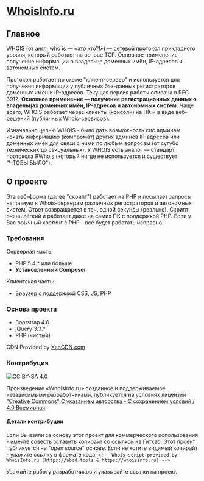 # [WhoisInfo.ru](https://whoisinfo.ru)

## Главное
WHOIS (от англ. who is — «это кто?!») — сетевой протокол прикладного уровня, который работает на основе TCP. Основное применение - получение информации о владельце доменных имён, IP-адресов и автономных систем.

Протокол работает по схеме "клиент-сервер" и используется для получения информации у публичных баз-данных регистраторов доменных имён и IP-адресов. Текущая версия работы описана в RFC 3912. **Основное применение — получение регистрационных данных о владельцах доменных имён, IP-адресов и автономных систем**. Чаще всего, WHOIS работает через клиенты (консоли) на ПК и в виде веб-решений (публичных Whois-сервисов). 

Изначально целью WHOIS - было дать возможность сис.админам искать информацию (компромат) других админов IP-адресов или доменных имён для связи с ними по любым вопросам (от сугубо технических до сексуальных). У WHOIS есть аналог — стандарт протокола RWhois (который нигде не используется и существует "ЧТОБЫ БЫЛО").

## О проекте
Эта веб-форма (далее "скрипт") работает на PHP и посылает запросы напрямую к Whois-серверам различных регистраторов и автономных систем. Ответ возвращается в теч. одной секунды (реально). Скрипт очень лёгкий и работает даже на самих ПК с поддержкой PHP. Если у Вас обычный хостинг с PHP - всё будет работать исправно.

### Требования
Серверная часть:
- PHP 5.4.* или больше
- **Установленный Composer**

Клиентская часть:
- Браузер с поддержкой CSS, JS, PHP

### Основа проекта
- Bootstrap 4.0
- jQuery 3.3.*
- PHP (чистый)

CDN Provided by [XenCDN.com](https://www.xencdn.com)

### Контрибуция

![CC BY-SA 4.0](https://i.creativecommons.org/l/by-sa/4.0/88x31.png)

Произведение «WhoisInfo.ru» созданное и поддерживаемое независимыми разработчиками, публикуется на условиях лицензии ["Creative Commons" С указанием авторства - С сохранением условий / 4.0 Всемирная](https://creativecommons.org/licenses/by-sa/4.0/deed.ru).

#### Детали контрибуции
Если Вы взяли за основу этот проект для коммерческого использования - имейте совесть оставить копирайт со ссылкой на Гитхаб. Этот проект публикуется на "open source" основе. Если не хотите видимый копирайт - укажите ссылку в формате кода: `<!-- Whois-script provided by WhoisInfo.ru (https://abcd.tools & https://whoisinfo.ru) -->`

Уважайте работу разработчиков и указывайте ссылки на проект.
